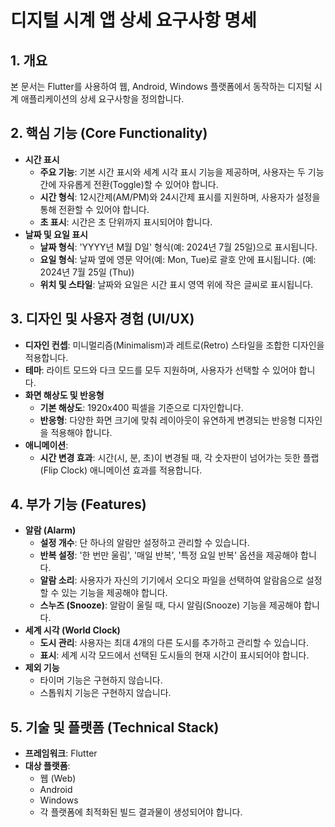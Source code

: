 # 디지털 시계 앱 상세 요구사항 명세

## 1. 개요
본 문서는 Flutter를 사용하여 웹, Android, Windows 플랫폼에서 동작하는 디지털 시계 애플리케이션의 상세 요구사항을 정의합니다.

## 2. 핵심 기능 (Core Functionality)
- **시간 표시**
    - **주요 기능**: 기본 시간 표시와 세계 시각 표시 기능을 제공하며, 사용자는 두 기능 간에 자유롭게 전환(Toggle)할 수 있어야 합니다.
    - **시간 형식**: 12시간제(AM/PM)와 24시간제 표시를 지원하며, 사용자가 설정을 통해 전환할 수 있어야 합니다.
    - **초 표시**: 시간은 초 단위까지 표시되어야 합니다.
- **날짜 및 요일 표시**
    - **날짜 형식**: 'YYYY년 M월 D일' 형식(예: 2024년 7월 25일)으로 표시됩니다.
    - **요일 형식**: 날짜 옆에 영문 약어(예: Mon, Tue)로 괄호 안에 표시됩니다. (예: 2024년 7월 25일 (Thu))
    - **위치 및 스타일**: 날짜와 요일은 시간 표시 영역 위에 작은 글씨로 표시됩니다.

## 3. 디자인 및 사용자 경험 (UI/UX)
- **디자인 컨셉**: 미니멀리즘(Minimalism)과 레트로(Retro) 스타일을 조합한 디자인을 적용합니다.
- **테마**: 라이트 모드와 다크 모드를 모두 지원하며, 사용자가 선택할 수 있어야 합니다.
- **화면 해상도 및 반응형**
    - **기본 해상도**: 1920x400 픽셀을 기준으로 디자인합니다.
    - **반응형**: 다양한 화면 크기에 맞춰 레이아웃이 유연하게 변경되는 반응형 디자인을 적용해야 합니다.
- **애니메이션**:
    - **시간 변경 효과**: 시간(시, 분, 초)이 변경될 때, 각 숫자판이 넘어가는 듯한 플랩(Flip Clock) 애니메이션 효과를 적용합니다.

## 4. 부가 기능 (Features)
- **알람 (Alarm)**
    - **설정 개수**: 단 하나의 알람만 설정하고 관리할 수 있습니다.
    - **반복 설정**: '한 번만 울림', '매일 반복', '특정 요일 반복' 옵션을 제공해야 합니다.
    - **알람 소리**: 사용자가 자신의 기기에서 오디오 파일을 선택하여 알람음으로 설정할 수 있는 기능을 제공해야 합니다.
    - **스누즈 (Snooze)**: 알람이 울릴 때, 다시 알림(Snooze) 기능을 제공해야 합니다.
- **세계 시각 (World Clock)**
    - **도시 관리**: 사용자는 최대 4개의 다른 도시를 추가하고 관리할 수 있습니다.
    - **표시**: 세계 시각 모드에서 선택된 도시들의 현재 시간이 표시되어야 합니다.
- **제외 기능**
    - 타이머 기능은 구현하지 않습니다.
    - 스톱워치 기능은 구현하지 않습니다.

## 5. 기술 및 플랫폼 (Technical Stack)
- **프레임워크**: Flutter
- **대상 플랫폼**:
    - 웹 (Web)
    - Android
    - Windows
    - 각 플랫폼에 최적화된 빌드 결과물이 생성되어야 합니다. 